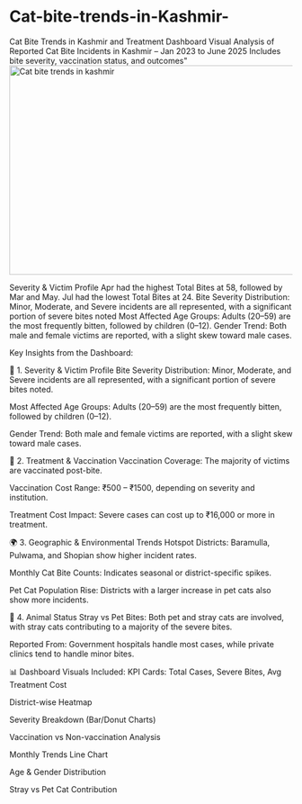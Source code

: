 # Cat-bite-trends-in-Kashmir-
Cat Bite Trends in Kashmir and Treatment Dashboard
Visual Analysis of Reported Cat Bite Incidents in Kashmir – Jan 2023 to June 2025 Includes bite severity, vaccination status, and outcomes"
 <img width="662" height="372" alt="Cat bite trends in kashmir" src="https://github.com/user-attachments/assets/86bedbdd-c367-449a-9939-9bff60d7b2d5" />

Severity & Victim Profile
Apr had the highest Total Bites at 58, followed by Mar and May. Jul had the lowest Total Bites at 24. 
Bite Severity Distribution: Minor, Moderate, and Severe incidents are all represented, with a significant portion of severe bites noted
Most Affected Age Groups: Adults (20–59) are the most frequently bitten, followed by children (0–12).
Gender Trend: Both male and female victims are reported, with a slight skew toward male cases.

Key Insights from the Dashboard:

📌 1. Severity & Victim Profile
Bite Severity Distribution: Minor, Moderate, and Severe incidents are all represented, with a significant portion of severe bites noted.

Most Affected Age Groups: Adults (20–59) are the most frequently bitten, followed by children (0–12).

Gender Trend: Both male and female victims are reported, with a slight skew toward male cases.

🏥 2. Treatment & Vaccination
Vaccination Coverage: The majority of victims are vaccinated post-bite.

Vaccination Cost Range: ₹500 – ₹1500, depending on severity and institution.

Treatment Cost Impact: Severe cases can cost up to ₹16,000 or more in treatment.

🌍 3. Geographic & Environmental Trends
Hotspot Districts: Baramulla, Pulwama, and Shopian show higher incident rates.

Monthly Cat Bite Counts: Indicates seasonal or district-specific spikes.

Pet Cat Population Rise: Districts with a larger increase in pet cats also show more incidents.

🐾 4. Animal Status
Stray vs Pet Bites: Both pet and stray cats are involved, with stray cats contributing to a majority of the severe bites.

Reported From: Government hospitals handle most cases, while private clinics tend to handle minor bites.

📊 Dashboard Visuals Included:
KPI Cards: Total Cases, Severe Bites, Avg Treatment Cost

District-wise Heatmap

Severity Breakdown (Bar/Donut Charts)

Vaccination vs Non-vaccination Analysis

Monthly Trends Line Chart

Age & Gender Distribution

Stray vs Pet Cat Contribution
